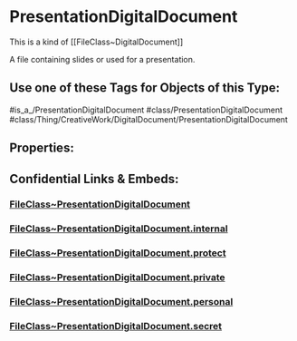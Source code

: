﻿---
limit: 9
mapWithTag: true
excludes: 
icon: link-2
version: "2.0"
tagNames:
  - class/PresentationDigitalDocument
  - class/Thing/CreativeWork/DigitalDocument/PresentationDigitalDocument
  - is_a_/PresentationDigitalDocument
  - schema-org/PresentationDigitalDocument
tags:
  - class/FileClass
  - class/PresentationDigitalDocument
  - is_a_/PresentationDigitalDocument
  - class/Thing/CreativeWork/DigitalDocument/PresentationDigitalDocument
extends: FileClass~Thing/FileClass~CreativeWork/FileClass~DigitalDocument
fields: []
---

# PresentationDigitalDocument
This is a kind of [[FileClass~DigitalDocument]]

A file containing slides or used for a presentation.


## Use one of these Tags for Objects of this Type:

#is_a_/PresentationDigitalDocument
#class/PresentationDigitalDocument
#class/Thing/CreativeWork/DigitalDocument/PresentationDigitalDocument

## Properties:



## Confidential Links & Embeds: 

### [FileClass~PresentationDigitalDocument](/_public/fileClass/FileClass~Thing/FileClass~CreativeWork/FileClass~DigitalDocument/FileClass~PresentationDigitalDocument.md) 

### [FileClass~PresentationDigitalDocument.internal](/_internal/fileClass/FileClass~Thing/FileClass~CreativeWork/FileClass~DigitalDocument/FileClass~PresentationDigitalDocument.internal.md) 

### [FileClass~PresentationDigitalDocument.protect](/_protect/fileClass/FileClass~Thing/FileClass~CreativeWork/FileClass~DigitalDocument/FileClass~PresentationDigitalDocument.protect.md) 

### [FileClass~PresentationDigitalDocument.private](/_private/fileClass/FileClass~Thing/FileClass~CreativeWork/FileClass~DigitalDocument/FileClass~PresentationDigitalDocument.private.md) 

### [FileClass~PresentationDigitalDocument.personal](/_personal/fileClass/FileClass~Thing/FileClass~CreativeWork/FileClass~DigitalDocument/FileClass~PresentationDigitalDocument.personal.md) 

### [FileClass~PresentationDigitalDocument.secret](/_secret/fileClass/FileClass~Thing/FileClass~CreativeWork/FileClass~DigitalDocument/FileClass~PresentationDigitalDocument.secret.md) 
